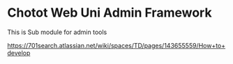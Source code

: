 # Chotot Web Uni Admin Framework

This is Sub module for admin tools

https://701search.atlassian.net/wiki/spaces/TD/pages/143655559/How+to+develop
